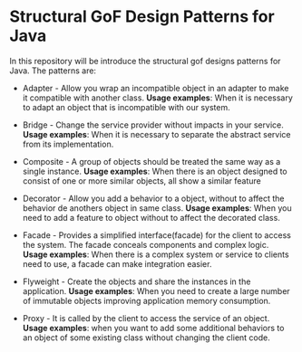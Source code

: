 # Structural GoF Design Patterns for Java

In this repository will be introduce the structural gof designs patterns for Java. The patterns are:

- Adapter - Allow you wrap an incompatible object in an adapter to make it compatible with another class. <b>Usage examples</b>: When it is necessary to adapt an object that is incompatible with our system.

- Bridge - Change the service provider without impacts in your service. <b>Usage examples</b>: When it is necessary to separate the abstract service from its implementation.

- Composite - A group of objects should be treated the same way as a single instance. <b>Usage examples</b>: When there is an object designed to consist of one or more similar objects, all show a similar feature

- Decorator - Allow you add a behavior to a object, without to affect the behavior de anothers object in same class. <b>Usage examples</b>:
When you need to add a feature to object without to affect the decorated class.

- Facade - Provides a simplified interface(facade) for the client to access the system. The facade conceals components and complex logic. <b>Usage examples</b>: When there is a complex system or service to clients need to use, a facade can make integration easier.

- Flyweight - Create the objects and share the instances in the application. <b>Usage examples</b>: When you need to create a large number of immutable objects improving application memory consumption.

- Proxy - It is called by the client to access the service of an object. <b>Usage examples</b>: when you want to add some additional behaviors to an object of some existing class without changing the client code.
